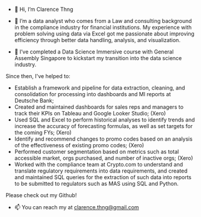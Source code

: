 - 👋 Hi, I’m Clarence Thng

- 👀 I’m a data analyst who comes from a Law and consulting background in the compliance industry for financial institutions. 
My experience with problem solving using data via Excel got me passionate about improving efficiency through better data handling, analysis, and visualization. 

- 🌱 I’ve completed a Data Science Immersive course with General Assembly Singapore to kickstart my transition into the data science industry.

Since then, I've helped to:

- Establish a framework and pipeline for data extraction, cleaning, and consolidation for processing into dashboards and MI reports at Deutsche Bank;
- Created and maintained dashboards for sales reps and managers to track their KPIs on Tableau and Google Looker Studio; (Xero)
- Used SQL and Excel to perform historical analyses to identify trends and increase the accuracy of forecasting formulas, as well as set targets for the coming FYs; (Xero)
- Identify and recommend changes to promo codes based on an analysis of the effectiveness of existing promo codes; (Xero)
- Performed customer segmentation based on metrics such as total accessible market, orgs purchased, and number of inactive orgs; (Xero)
- Worked with the compliance team at Crypto.com to understand and translate regulatory requirements into data requirements, and created and maintained SQL queries for the extraction of such data into reports to be submitted to regulators such as MAS using SQL and Python.

Please check out my Github!

- 📫 You can reach my at clarence.thng@gmail.com

